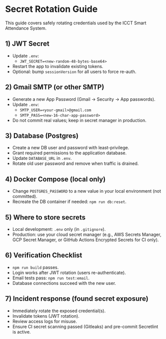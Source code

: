 # Secret Rotation Guide

This guide covers safely rotating credentials used by the ICCT Smart Attendance System.

## 1) JWT Secret
- Update `.env`:
  - `JWT_SECRET=<new-random-48-bytes-base64>`
- Restart the app to invalidate existing tokens.
- Optional: bump `sessionVersion` for all users to force re-auth.

## 2) Gmail SMTP (or other SMTP)
- Generate a new App Password (Gmail → Security → App passwords).
- Update `.env`:
  - `SMTP_USER=<your-gmail>@gmail.com`
  - `SMTP_PASS=<new-16-char-app-password>`
- Do not commit real values; keep in secret manager in production.

## 3) Database (Postgres)
- Create a new DB user and password with least-privilege.
- Grant required permissions to the application database.
- Update `DATABASE_URL` in `.env`.
- Rotate old user password and remove when traffic is drained.

## 4) Docker Compose (local only)
- Change `POSTGRES_PASSWORD` to a new value in your local environment (not committed).
- Recreate the DB container if needed: `npm run db:reset`.

## 5) Where to store secrets
- Local development: `.env` only (in `.gitignore`).
- Production: use your cloud secret manager (e.g., AWS Secrets Manager, GCP Secret Manager, or GitHub Actions Encrypted Secrets for CI only).

## 6) Verification Checklist
- `npm run build` passes.
- Login works after JWT rotation (users re-authenticate).
- Email tests pass: `npm run test:email`.
- Database connections succeed with the new user.

## 7) Incident response (found secret exposure)
- Immediately rotate the exposed credential(s).
- Invalidate tokens (JWT rotation).
- Review access logs for misuse.
- Ensure CI secret scanning passed (Gitleaks) and pre-commit Secretlint is active.



